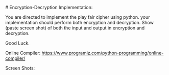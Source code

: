#   E n c r y p t i o n - D e c r y p t i o n 
 
 
Implementation:

You are directed to implement the play fair cipher using python. your implementation should perform both encryption and decryption. Show (paste screen shot) of both the input and output in encryption and decryption.

Good Luck.


Online Compiler: https://www.programiz.com/python-programming/online-compiler/

Screen Shots: